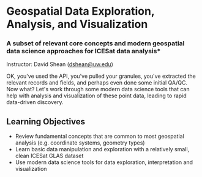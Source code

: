 # Geospatial Data Exploration, Analysis, and Visualization

### A subset of relevant core concepts and modern geospatial data science approaches for ICESat data analysis*

Instructor: David Shean (dshean@uw.edu)

OK, you've used the API, you've pulled your granules, you've extracted the relevant records and fields, and perhaps even done some initial QA/QC.  Now what?  Let's work through some modern data science tools that can help with analysis and visualization of these point data, leading to rapid data-driven discovery.

## Learning Objectives

* Review fundamental concepts that are common to most geospatial analysis (e.g. coordinate systems, geometry types)
* Learn basic data manipulation and exploration with a relatively small, clean ICESat GLAS dataset
* Use modern data science tools for data exploration, interpretation and visualization
